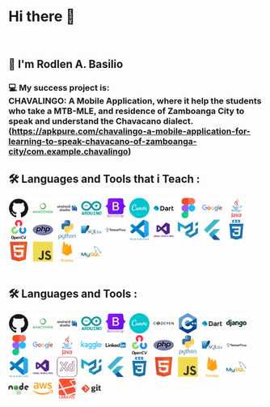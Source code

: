 # Hi there 👋

<br>




## 🔭 I'm Rodlen A. Basilio

### 💻 My success project is:      <br>CHAVALINGO: A Mobile Application, where it help the students who take a MTB-MLE, and residence of Zamboanga City to speak and understand the Chavacano dialect.<br> (https://apkpure.com/chavalingo-a-mobile-application-for-learning-to-speak-chavacano-of-zamboanga-city/com.example.chavalingo)


## :hammer_and_wrench: Languages and Tools that i Teach :
<div>
    <img src="https://github.com/devicons/devicon/blob/master/icons/github/github-original.svg" title="Github" alt="Github" width="40" height="40"/>&nbsp;
    <img src="https://github.com/devicons/devicon/blob/master/icons/anaconda/anaconda-original-wordmark.svg" title="Anaconda" alt="Anaconda" width="40" height="40"/>&nbsp;
    <img src="https://github.com/devicons/devicon/blob/master/icons/androidstudio/androidstudio-original-wordmark.svg" title="Android Studio" alt="Android Studio" width="40" height="40"/>&nbsp;
    <img src="https://github.com/devicons/devicon/blob/master/icons/arduino/arduino-original-wordmark.svg" title="" alt="" width="40" height="40"/>&nbsp;
    <img src="https://github.com/devicons/devicon/blob/master/icons/bootstrap/bootstrap-original-wordmark.svg" title="" alt="" width="40" height="40"/>&nbsp;
    <img src="https://github.com/devicons/devicon/blob/master/icons/canva/canva-original.svg" title="" alt="" width="40" height="40"/>&nbsp;
    <img src="https://github.com/devicons/devicon/blob/master/icons/dart/dart-original-wordmark.svg" title="" alt="" width="40" height="40"/>&nbsp;
    <img src="https://github.com/devicons/devicon/blob/master/icons/figma/figma-original.svg" title="" alt="" width="40" height="40"/>&nbsp;
    <img src="https://github.com/devicons/devicon/blob/master/icons/google/google-original-wordmark.svg" title="" alt="" width="40" height="40"/>&nbsp;
    <img src="https://github.com/devicons/devicon/blob/master/icons/java/java-original-wordmark.svg" title="" alt="" width="40" height="40"/>&nbsp;
    <img src="https://github.com/devicons/devicon/blob/master/icons/opencv/opencv-original-wordmark.svg" title="" alt="" width="40" height="40"/>&nbsp;
    <img src="https://github.com/devicons/devicon/blob/master/icons/php/php-original.svg" title="" alt="" width="40" height="40"/>&nbsp;
    <img src="https://github.com/devicons/devicon/blob/master/icons/python/python-original-wordmark.svg" title="" alt="" width="40" height="40"/>&nbsp;
    <img src="https://github.com/devicons/devicon/blob/master/icons/sqlite/sqlite-original-wordmark.svg" title="" alt="" width="40" height="40"/>&nbsp;
    <img src="https://github.com/devicons/devicon/blob/master/icons/tensorflow/tensorflow-line-wordmark.svg" title="" alt="" width="40" height="40"/>&nbsp;
    <img src="https://github.com/devicons/devicon/blob/master/icons/vscode/vscode-original-wordmark.svg" title="" alt="" width="40" height="40"/>&nbsp;
    <img src="https://github.com/devicons/devicon/blob/master/icons/visualstudio/visualstudio-plain-wordmark.svg" title="" alt="" width="40" height="40"/>&nbsp;
    <img src="https://github.com/devicons/devicon/blob/master/icons/materialui/materialui-original.svg" title="Material UI" alt="Material UI" width="40" height="40"/>&nbsp;
    <img src="https://github.com/devicons/devicon/blob/master/icons/flutter/flutter-original.svg" title="Flutter" alt="Flutter" width="40" height="40"/>&nbsp;
    <img src="https://github.com/devicons/devicon/blob/master/icons/css3/css3-plain-wordmark.svg"  title="CSS3" alt="CSS" width="40" height="40"/>&nbsp;
    <img src="https://github.com/devicons/devicon/blob/master/icons/html5/html5-original.svg" title="HTML5" alt="HTML" width="40" height="40"/>&nbsp;
    <img src="https://github.com/devicons/devicon/blob/master/icons/javascript/javascript-original.svg" title="JavaScript" alt="JavaScript" width="40" height="40"/>&nbsp;
    <img src="https://github.com/devicons/devicon/blob/master/icons/firebase/firebase-plain-wordmark.svg" title="Firebase" alt="Firebase" width="40" height="40"/>&nbsp;
    <img src="https://github.com/devicons/devicon/blob/master/icons/mysql/mysql-original-wordmark.svg" title="MySQL"  alt="MySQL" width="40" height="40"/>&nbsp;
</div>
 <br>

 
## :hammer_and_wrench: Languages and Tools :
<div>
    <img src="https://github.com/devicons/devicon/blob/master/icons/github/github-original.svg" title="Github" alt="Github" width="40" height="40"/>&nbsp;
    <img src="https://github.com/devicons/devicon/blob/master/icons/anaconda/anaconda-original-wordmark.svg" title="Anaconda" alt="Anaconda" width="40" height="40"/>&nbsp;
    <img src="https://github.com/devicons/devicon/blob/master/icons/androidstudio/androidstudio-original-wordmark.svg" title="Android Studio" alt="Android Studio" width="40" height="40"/>&nbsp;
    <img src="https://github.com/devicons/devicon/blob/master/icons/arduino/arduino-original-wordmark.svg" title="" alt="" width="40" height="40"/>&nbsp;
    <img src="https://github.com/devicons/devicon/blob/master/icons/bootstrap/bootstrap-original-wordmark.svg" title="" alt="" width="40" height="40"/>&nbsp;
    <img src="https://github.com/devicons/devicon/blob/master/icons/canva/canva-original.svg" title="" alt="" width="40" height="40"/>&nbsp;
    <img src="https://github.com/devicons/devicon/blob/master/icons/codepen/codepen-original-wordmark.svg" title="" alt="" width="40" height="40"/>&nbsp;
    <img src="https://github.com/devicons/devicon/blob/master/icons/cplusplus/cplusplus-original.svg" title="" alt="" width="40" height="40"/>&nbsp;
    <img src="https://github.com/devicons/devicon/blob/master/icons/dart/dart-original-wordmark.svg" title="" alt="" width="40" height="40"/>&nbsp;
    <img src="https://github.com/devicons/devicon/blob/master/icons/django/django-plain-wordmark.svg" title="" alt="" width="40" height="40"/>&nbsp;
    <img src="https://github.com/devicons/devicon/blob/master/icons/figma/figma-original.svg" title="" alt="" width="40" height="40"/>&nbsp;
    <img src="https://github.com/devicons/devicon/blob/master/icons/google/google-original-wordmark.svg" title="" alt="" width="40" height="40"/>&nbsp;
    <img src="https://github.com/devicons/devicon/blob/master/icons/java/java-original-wordmark.svg" title="" alt="" width="40" height="40"/>&nbsp;
    <img src="https://github.com/devicons/devicon/blob/master/icons/kaggle/kaggle-original-wordmark.svg" title="" alt="" width="40" height="40"/>&nbsp;
    <img src="https://github.com/devicons/devicon/blob/master/icons/linkedin/linkedin-original-wordmark.svg" title="" alt="" width="40" height="40"/>&nbsp;
    <img src="https://github.com/devicons/devicon/blob/master/icons/opencv/opencv-original-wordmark.svg" title="" alt="" width="40" height="40"/>&nbsp;
    <img src="https://github.com/devicons/devicon/blob/master/icons/php/php-original.svg" title="" alt="" width="40" height="40"/>&nbsp;
    <img src="https://github.com/devicons/devicon/blob/master/icons/python/python-original-wordmark.svg" title="" alt="" width="40" height="40"/>&nbsp;
    <img src="https://github.com/devicons/devicon/blob/master/icons/sqlite/sqlite-original-wordmark.svg" title="" alt="" width="40" height="40"/>&nbsp;
    <img src="https://github.com/devicons/devicon/blob/master/icons/tensorflow/tensorflow-line-wordmark.svg" title="" alt="" width="40" height="40"/>&nbsp;
    <img src="https://github.com/devicons/devicon/blob/master/icons/vscode/vscode-original-wordmark.svg" title="" alt="" width="40" height="40"/>&nbsp;
    <img src="https://github.com/devicons/devicon/blob/master/icons/visualstudio/visualstudio-plain-wordmark.svg" title="" alt="" width="40" height="40"/>&nbsp;
    <img src="https://github.com/devicons/devicon/blob/master/icons/xd/xd-line.svg" title="" alt="" width="40" height="40"/>&nbsp;
    <img src="https://github.com/devicons/devicon/blob/master/icons/materialui/materialui-original.svg" title="Material UI" alt="Material UI" width="40" height="40"/>&nbsp;
    <img src="https://github.com/devicons/devicon/blob/master/icons/flutter/flutter-original.svg" title="Flutter" alt="Flutter" width="40" height="40"/>&nbsp;
    <img src="https://github.com/devicons/devicon/blob/master/icons/css3/css3-plain-wordmark.svg"  title="CSS3" alt="CSS" width="40" height="40"/>&nbsp;
    <img src="https://github.com/devicons/devicon/blob/master/icons/html5/html5-original.svg" title="HTML5" alt="HTML" width="40" height="40"/>&nbsp;
    <img src="https://github.com/devicons/devicon/blob/master/icons/javascript/javascript-original.svg" title="JavaScript" alt="JavaScript" width="40" height="40"/>&nbsp;
    <img src="https://github.com/devicons/devicon/blob/master/icons/firebase/firebase-plain-wordmark.svg" title="Firebase" alt="Firebase" width="40" height="40"/>&nbsp;
    <img src="https://github.com/devicons/devicon/blob/master/icons/mysql/mysql-original-wordmark.svg" title="MySQL"  alt="MySQL" width="40" height="40"/>&nbsp;
    <img src="https://github.com/devicons/devicon/blob/master/icons/nodejs/nodejs-original-wordmark.svg" title="NodeJS" alt="NodeJS" width="40" height="40"/>&nbsp;
    <img src="https://github.com/devicons/devicon/blob/master/icons/amazonwebservices/amazonwebservices-plain-wordmark.svg" title="AWS" alt="AWS" width="40" height="40"/>&nbsp;
    <img src="https://github.com/devicons/devicon/blob/master/icons/laravel/laravel-plain-wordmark.svg" title="" alt="" width="40" height="40"/>&nbsp;
    <img src="https://github.com/devicons/devicon/blob/master/icons/git/git-original-wordmark.svg" title="Git" alt="Git" width="40" height="40"/>
</div>


